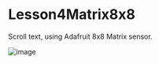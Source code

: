 # Lesson4Matrix8x8
Scroll text, using Adafruit 8x8 Matrix sensor.

![image](https://cloud.githubusercontent.com/assets/13704023/22856622/7a8e6160-f09d-11e6-8cb5-4953be21afeb.png)
